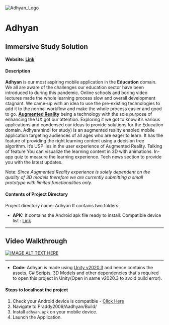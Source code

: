 
![Adhyan_Logo](https://user-images.githubusercontent.com/43271546/109977532-ea685c00-7d22-11eb-80db-05b38b3547c6.png)

# Adhyan
## Immersive Study Solution
#### **Website:** [Link](https://praddy2009.github.io/portfolio/Projects/Adhyan.html)

#### Description
**Adhyan** is our most aspiring mobile application in the **Education** domain. We all are aware of the challenges our education sector have been introduced to during this pandemic. Online schools and boring video lectures made the whole learning process slow and overall development stagnant. 
We came-up with an idea to use the pre-existing technologies to add it to the normal workflow and make the whole process easier and good to go. [**Augmented Reality**](https://en.wikipedia.org/wiki/Augmented_reality) being a technology with the sole purpose of enhancing the UX got our attention. Exploring it we got to know it’s various applications and condensed our ideas to provide solutions for the Education domain.
Adhyan(hindi for study) is an augmented reality enabled mobile application targeting audiences of all ages who are eager to learn. It has the feature of providing the right learning content using a decision tree algorithm. It’s USP lies in the user experience of Augmented Reality.
Talking of feature 
You can visualize the learning content in 3D with animations.
In-app quiz to measure the learning experience.
Tech news section to provide you with the latest updates.
  
  Note: *Since Augmented Reality experience is solely dependent on the quality of 3D models therefore we are currently submitting a small prototype with limited functionalities only.*

#### Contents of Project Directory
Project directory name: Adhyan
It contains two folders:
- **APK:**
It contains the Android apk file ready to install.
Compatible device list : [Link](https://developers.google.com/ar/devices) 

<hr />

## Video Walkthrough

[![IMAGE ALT TEXT HERE](https://img.youtube.com/vi/phCYkU5cFMc/0.jpg)](https://www.youtube.com/watch?v=phCYkU5cFMc)

<hr />

- **Code:**
Adhyan is made using [Unity v2020.3](https://unity3d.com/get-unity/download/archive) and hence contains the assets, C# Scripts, 3D Models and other dependencies that's required to open this project in Unity(Open in same v2020.3 to avoid build error).

#### Steps to localhost the project
1. Check your Android device is compatible - [Click Here](https://developers.google.com/ar/devices)
2. Navigate to Praddy2009/Aadhyan/Build/
3. Install `adhyan.apk` on your mobile device.
4. Launch the Application.

